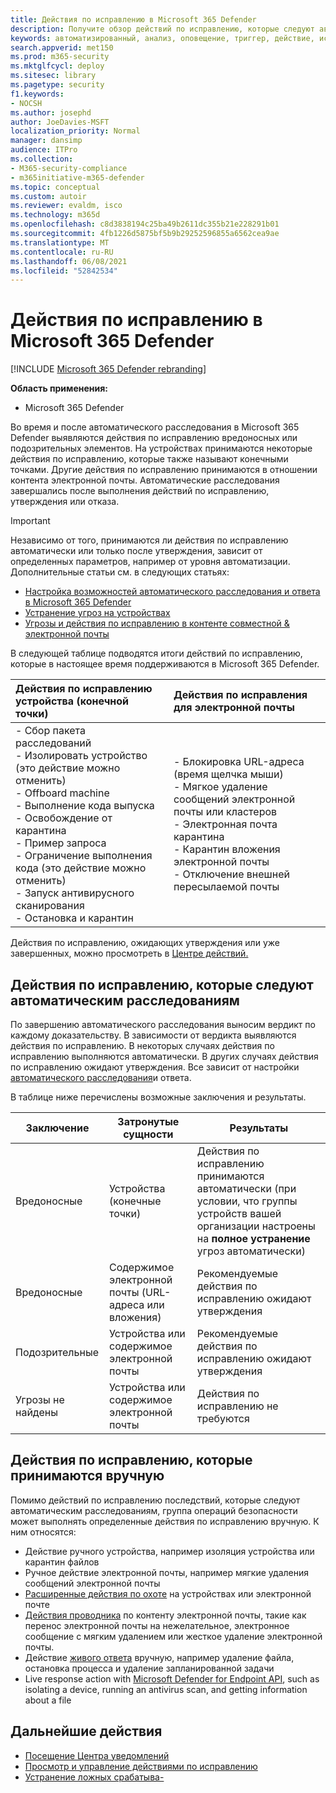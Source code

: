 ```yaml
---
title: Действия по исправлению в Microsoft 365 Defender
description: Получите обзор действий по исправлению, которые следуют автоматическим расследованиям в Microsoft 365 Defender
keywords: автоматизированный, анализ, оповещение, триггер, действие, исправление
search.appverid: met150
ms.prod: m365-security
ms.mktglfcycl: deploy
ms.sitesec: library
ms.pagetype: security
f1.keywords:
- NOCSH
ms.author: josephd
author: JoeDavies-MSFT
localization_priority: Normal
manager: dansimp
audience: ITPro
ms.collection:
- M365-security-compliance
- m365initiative-m365-defender
ms.topic: conceptual
ms.custom: autoir
ms.reviewer: evaldm, isco
ms.technology: m365d
ms.openlocfilehash: c8d3838194c25ba49b2611dc355b21e228291b01
ms.sourcegitcommit: 4fb1226d5875bf5b9b29252596855a6562cea9ae
ms.translationtype: MT
ms.contentlocale: ru-RU
ms.lasthandoff: 06/08/2021
ms.locfileid: "52842534"
---
```

# <a name="remediation-actions-in-microsoft-365-defender"></a>Действия по исправлению в Microsoft 365 Defender

[!INCLUDE [Microsoft 365 Defender rebranding](../includes/microsoft-defender.md)]


**Область применения:**
- Microsoft 365 Defender

Во время и после автоматического расследования в Microsoft 365 Defender выявляются действия по исправлению вредоносных или подозрительных элементов. На устройствах принимаются некоторые действия по исправлению, которые также называют конечными точками. Другие действия по исправлению принимаются в отношении контента электронной почты. Автоматические расследования завершались после выполнения действий по исправлению, утверждения или отказа.

> [!IMPORTANT]
> Независимо от того, принимаются ли действия по исправлению автоматически или только после утверждения, зависит от определенных параметров, например от уровня автоматизации. Дополнительные статьи см. в следующих статьях:
> - [Настройка возможностей автоматического расследования и ответа в Microsoft 365 Defender](m365d-configure-auto-investigation-response.md)
> - [Устранение угроз на устройствах](../defender-endpoint/automated-investigations.md)
> - [Угрозы и действия по исправлению в контенте совместной & электронной почты](../office-365-security/air-remediation-actions.md#threats-and-remediation-actions)

В следующей таблице подводятся итоги действий по исправлению, которые в настоящее время поддерживаются в Microsoft 365 Defender. 

|Действия по исправлению устройства (конечной точки)  |Действия по исправления для электронной почты  |
|:---------|:---------|
|- Сбор пакета расследований <br/>- Изолировать устройство (это действие можно отменить)<br/>- Offboard machine <br/>- Выполнение кода выпуска <br/>- Освобождение от карантина <br/>- Пример запроса <br/>- Ограничение выполнения кода (это действие можно отменить) <br/>- Запуск антивирусного сканирования <br/>- Остановка и карантин      |- Блокировка URL-адреса (время щелчка мыши)<br/>- Мягкое удаление сообщений электронной почты или кластеров<br/>- Электронная почта карантина<br/>- Карантин вложения электронной почты<br/>- Отключение внешней пересылаемой почты          |

Действия по исправлению, ожидающих утверждения или уже завершенных, можно просмотреть в [Центре действий.](m365d-action-center.md)

## <a name="remediation-actions-that-follow-automated-investigations"></a>Действия по исправлению, которые следуют автоматическим расследованиям

По завершению автоматического расследования выносим вердикт по каждому доказательству. В зависимости от вердикта выявляются действия по исправлению. В некоторых случаях действия по исправлению выполняются автоматически. В других случаях действия по исправлению ожидают утверждения. Все зависит от настройки [автоматического расследования](m365d-configure-auto-investigation-response.md)и ответа.

В таблице ниже перечислены возможные заключения и результаты.

| Заключение    | Затронутые сущности    | Результаты|
|------|------|------|
| Вредоносные    | Устройства (конечные точки)    | Действия по исправлению принимаются автоматически (при [](m365d-configure-auto-investigation-response.md#review-or-change-the-automation-level-for-device-groups) условии, что группы устройств вашей организации настроены на **полное устранение** угроз автоматически)|
| Вредоносные    | Содержимое электронной почты (URL-адреса или вложения) | Рекомендуемые действия по исправлению ожидают утверждения|
| Подозрительные    | Устройства или содержимое электронной почты | Рекомендуемые действия по исправлению ожидают утверждения|
| Угрозы не найдены    | Устройства или содержимое электронной почты    | Действия по исправлению не требуются|


## <a name="remediation-actions-that-are-taken-manually"></a>Действия по исправлению, которые принимаются вручную

Помимо действий по исправлению последствий, которые следуют автоматическим расследованиям, группа операций безопасности может выполнять определенные действия по исправлению вручную. К ним относятся:

- Действие ручного устройства, например изоляция устройства или карантин файлов
- Ручное действие электронной почты, например мягкие удаления сообщений электронной почты 
- [Расширенные действия по охоте](../defender-endpoint/advanced-hunting-overview.md) на устройствах или электронной почте
- [Действия проводника](../office-365-security/threat-explorer.md) по контенту электронной почты, такие как перенос электронной почты на нежелательное, электронное сообщение с мягким удалением или жесткое удаление электронной почты.
- Действие [живого ответа](/windows/security/threat-protection/microsoft-defender-atp/live-response) вручную, например удаление файла, остановка процесса и удаление запланированной задачи
- Live response action with [Microsoft Defender for Endpoint API](../defender-endpoint/management-apis.md#microsoft-defender-for-endpoint-apis), such as isolating a device, running an antivirus scan, and getting information about a file

## <a name="next-steps"></a>Дальнейшие действия

- [Посещение Центра уведомлений](m365d-action-center.md)
- [Просмотр и управление действиями по исправлению](m365d-autoir-actions.md)
- [Устранение ложных срабатыва-](m365d-autoir-report-false-positives-negatives.md)
